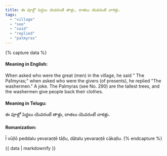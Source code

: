 ```yaml
---
title: ఈ వూళ్లో పెద్దలు యెవరంటే తాళ్లు, దాతలు యెవరంటే చాకళ్లు.
tags:
  - "village"
  - "see"
  - "said"
  - "replied"
  - "palmyras"
---
```


{% capture data %}
#### Meaning in English:
When asked who were the great (men) in the village, he said " The Pa1myras;" when asked who were the givers (of presents), he replied "The washermen."
A joke. The Palmyras (see No. 290) are the tallest trees, and the washermen give people back their clothes.

#### Meaning in Telugu:
ఈ వూళ్లో పెద్దలు యెవరంటే తాళ్లు, దాతలు యెవరంటే చాకళ్లు.

#### Romanization:
Ī vūḷlō peddalu yevaraṇṭē tāḷlu, dātalu yevaraṇṭē cākaḷlu.
{% endcapture %}

{{ data | markdownify }}

